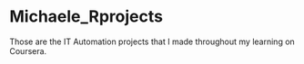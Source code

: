 # Michaele_Rprojects
Those are the IT Automation projects that I made throughout my learning on Coursera.
